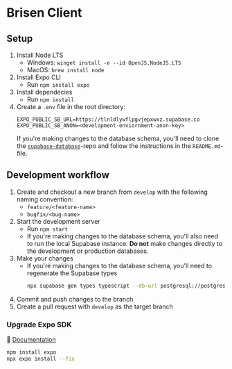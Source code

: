 # Brisen Client

## Setup
1. Install Node LTS
    - Windows: `winget install -e --id OpenJS.NodeJS.LTS`
    - MacOS: `brew install node`
1. Install Expo CLI
    - Run `npm install expo`
1. Install dependecies
    - Run `npm install`
1. Create a `.env` file in the root directory:
    ```env
    EXPO_PUBLIC_SB_URL=https://tlnldlywflpgvjepxwxz.supabase.co
    EXPO_PUBLIC_SB_ANON=<development-enviornment-anon-key>
    ```
    If you're making changes to the database schema, you'll need to clone the [`supabase-database`](https://github.com/brisen-app/brisen-database)-repo and follow the instructions in the `README.md`-file.

## Development workflow
1. Create and checkout a new branch from `develop` with the following naming convention:
    - `feature/<feature-name>`
    - `bugfix/<bug-name>`
1. Start the development server
    - Run `npm start`
    - If you're making changes to the database schema, you'll also need to run the local Supabase instance. **Do not** make changes directly to the development or production databases.
1. Make your changes
    - If you're making changes to the database schema, you'll need to regenerate the Supabase types
        ```bash
        npx supabase gen types typescript --db-url postgresql://postgres:postgres@127.0.0.1:54322/postgres --schema public > types/supabase.ts
        ```
1. Commit and push changes to the branch
1. Create a pull request with `develop` as the target branch

### Upgrade Expo SDK
🔗 [Documentation](https://docs.expo.dev/workflow/upgrading-expo-sdk-walkthrough/)
```bash
npm install expo
npx expo install --fix
```
